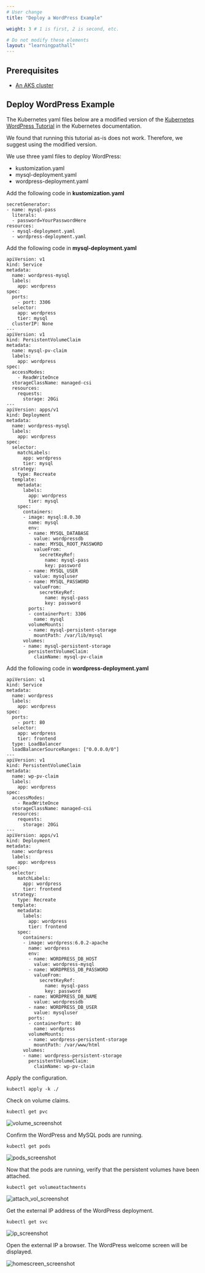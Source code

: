 ```yaml
---
# User change
title: "Deploy a WordPress Example"

weight: 3 # 1 is first, 2 is second, etc.

# Do not modify these elements
layout: "learningpathall"
---
```


## Prerequisites

* [An AKS cluster](/learning-paths/cloud/aks/cluster_deployment/)

## Deploy WordPress Example

The Kubernetes yaml files below are a modified version of the [Kubernetes WordPress Tutorial](https://kubernetes.io/docs/tutorials/stateful-application/mysql-wordpress-persistent-volume/) in the Kubernetes documentation. 

We found that running this tutorial as-is does not work. Therefore, we suggest using the modified version.

We use three yaml files to deploy WordPress: 
- kustomization.yaml
- mysql-deployment.yaml
- wordpress-deployment.yaml

Add the following code in **kustomization.yaml**

```console
secretGenerator:
- name: mysql-pass
  literals:
  - password=YourPasswordHere
resources:
  - mysql-deployment.yaml
  - wordpress-deployment.yaml
```

Add the following code in **mysql-deployment.yaml**

```console
apiVersion: v1
kind: Service
metadata:
  name: wordpress-mysql
  labels:
    app: wordpress
spec:
  ports:
    - port: 3306
  selector:
    app: wordpress
    tier: mysql
  clusterIP: None
---
apiVersion: v1
kind: PersistentVolumeClaim
metadata:
  name: mysql-pv-claim
  labels:
    app: wordpress
spec:
  accessModes:
    - ReadWriteOnce
  storageClassName: managed-csi
  resources:
    requests:
      storage: 20Gi
---
apiVersion: apps/v1
kind: Deployment
metadata:
  name: wordpress-mysql
  labels:
    app: wordpress
spec:
  selector:
    matchLabels:
      app: wordpress
      tier: mysql
  strategy:
    type: Recreate
  template:
    metadata:
      labels:
        app: wordpress
        tier: mysql
    spec:
      containers:
      - image: mysql:8.0.30
        name: mysql
        env:
        - name: MYSQL_DATABASE
          value: wordpressdb
        - name: MYSQL_ROOT_PASSWORD
          valueFrom:
            secretKeyRef:
              name: mysql-pass
              key: password
        - name: MYSQL_USER
          value: mysqluser
        - name: MYSQL_PASSWORD
          valueFrom:
            secretKeyRef:
              name: mysql-pass
              key: password
        ports:
        - containerPort: 3306
          name: mysql
        volumeMounts:
        - name: mysql-persistent-storage
          mountPath: /var/lib/mysql
      volumes:
      - name: mysql-persistent-storage
        persistentVolumeClaim:
          claimName: mysql-pv-claim
```

Add the following code in **wordpress-deployment.yaml** 

```console
apiVersion: v1
kind: Service
metadata:
  name: wordpress
  labels:
    app: wordpress
spec:
  ports:
    - port: 80
  selector:
    app: wordpress
    tier: frontend
  type: LoadBalancer
  loadBalancerSourceRanges: ["0.0.0.0/0"]
---
apiVersion: v1
kind: PersistentVolumeClaim
metadata:
  name: wp-pv-claim
  labels:
    app: wordpress
spec:
  accessModes:
    - ReadWriteOnce
  storageClassName: managed-csi
  resources:
    requests:
      storage: 20Gi
---
apiVersion: apps/v1
kind: Deployment
metadata:
  name: wordpress
  labels:
    app: wordpress
spec:
  selector:
    matchLabels:
      app: wordpress
      tier: frontend
  strategy:
    type: Recreate
  template:
    metadata:
      labels:
        app: wordpress
        tier: frontend
    spec:
      containers:
      - image: wordpress:6.0.2-apache
        name: wordpress
        env:
        - name: WORDPRESS_DB_HOST
          value: wordpress-mysql
        - name: WORDPRESS_DB_PASSWORD
          valueFrom:
            secretKeyRef:
              name: mysql-pass
              key: password
        - name: WORDPRESS_DB_NAME
          value: wordpressdb
        - name: WORDPRESS_DB_USER
          value: mysqluser
        ports:
        - containerPort: 80
          name: wordpress
        volumeMounts:
        - name: wordpress-persistent-storage
          mountPath: /var/www/html
      volumes:
      - name: wordpress-persistent-storage
        persistentVolumeClaim:
          claimName: wp-pv-claim
```

Apply the configuration.

```console
kubectl apply -k ./
```

Check on volume claims.

```console
kubectl get pvc
```

![volume_screenshot](https://user-images.githubusercontent.com/67620689/200744736-3ff29b97-fa8f-4170-ab64-623f683beb53.PNG)

Confirm the WordPress and MySQL pods are running.

```console
kubectl get pods
```

![pods_screenshot](https://user-images.githubusercontent.com/67620689/200744412-d6772971-e8bd-4e30-bc89-4f59e06d40a4.PNG)

Now that the pods are running, verify that the persistent volumes have been attached.

```console
kubectl get volumeattachments
```

![attach_vol_screenshot](https://user-images.githubusercontent.com/67620689/200745055-af49fcad-0d7b-4100-b3a5-7c64cdd996d5.PNG)

Get the external IP address of the WordPress deployment.

```console
kubectl get svc
```

![ip_screenshot](https://user-images.githubusercontent.com/67620689/200745202-973893d4-2455-47a6-9297-2c30b75b358d.PNG)

Open the external IP a browser. The WordPress welcome screen will be displayed.

![homescreen_screenshot](https://user-images.githubusercontent.com/67620689/200745521-1e004de9-f982-4b6d-b7e7-638569da2aec.PNG)
